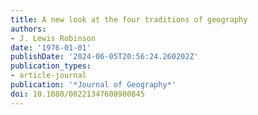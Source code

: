 ```yaml
---
title: A new look at the four traditions of geography
authors:
- J. Lewis Robinson
date: '1976-01-01'
publishDate: '2024-06-05T20:56:24.260202Z'
publication_types:
- article-journal
publication: '*Journal of Geography*'
doi: 10.1080/00221347608980845
---
```

